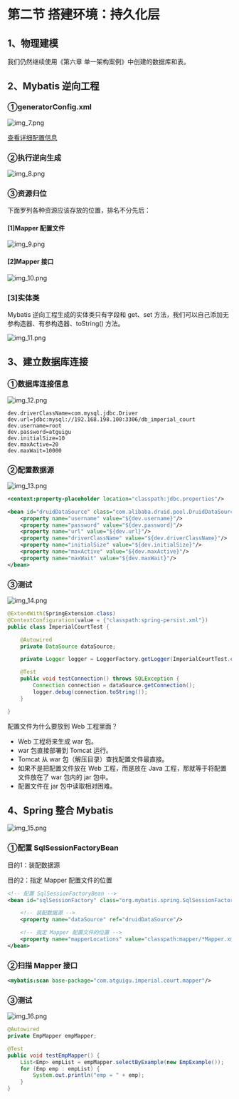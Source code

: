 # 第二节 搭建环境：持久化层

## 1、物理建模

我们仍然继续使用《第六章 单一架构案例》中创建的数据库和表。

## 2、Mybatis 逆向工程

### ①generatorConfig.xml

![img_7.png](img_7.png)

[查看详细配置信息](../../../pro06-demo-ssm/demo-module06-generate/src/main/resources/generatorConfig.xml)

### ②执行逆向生成

![img_8.png](img_8.png)

### ③资源归位

下面罗列各种资源应该存放的位置，排名不分先后：

#### [1]Mapper 配置文件

![img_9.png](img_9.png)

#### [2]Mapper 接口

![img_10.png](img_10.png)

### [3]实体类

Mybatis 逆向工程生成的实体类只有字段和 get、set 方法，我们可以自己添加无参构造器、有参构造器、toString() 方法。

![img_11.png](img_11.png)

## 3、建立数据库连接

### ①数据库连接信息

![img_12.png](img_12.png)

```properties
dev.driverClassName=com.mysql.jdbc.Driver
dev.url=jdbc:mysql://192.168.198.100:3306/db_imperial_court
dev.username=root
dev.password=atguigu
dev.initialSize=10
dev.maxActive=20
dev.maxWait=10000
```

### ②配置数据源

![img_13.png](img_13.png)

```xml
<context:property-placeholder location="classpath:jdbc.properties"/>

<bean id="druidDataSource" class="com.alibaba.druid.pool.DruidDataSource">
    <property name="username" value="${dev.username}"/>
    <property name="password" value="${dev.password}"/>
    <property name="url" value="${dev.url}"/>
    <property name="driverClassName" value="${dev.driverClassName}"/>
    <property name="initialSize" value="${dev.initialSize}"/>
    <property name="maxActive" value="${dev.maxActive}"/>
    <property name="maxWait" value="${dev.maxWait}"/>
</bean>
```

### ③测试

![img_14.png](img_14.png)

```java
@ExtendWith(SpringExtension.class)
@ContextConfiguration(value = {"classpath:spring-persist.xml"})
public class ImperialCourtTest {

    @Autowired
    private DataSource dataSource;

    private Logger logger = LoggerFactory.getLogger(ImperialCourtTest.class);

    @Test
    public void testConnection() throws SQLException {
        Connection connection = dataSource.getConnection();
        logger.debug(connection.toString());
    }

}
```

配置文件为什么要放到 Web 工程里面？

* Web 工程将来生成 war 包。
* war 包直接部署到 Tomcat 运行。
* Tomcat 从 war 包（解压目录）查找配置文件最直接。
* 如果不是把配置文件放在 Web 工程，而是放在 Java 工程，那就等于将配置文件放在了 war 包内的 jar 包中。
* 配置文件在 jar 包中读取相对困难。

## 4、Spring 整合 Mybatis

![img_15.png](img_15.png)

### ①配置 SqlSessionFactoryBean

目的1：装配数据源

目的2：指定 Mapper 配置文件的位置

```xml
<!-- 配置 SqlSessionFactoryBean -->
<bean id="sqlSessionFactory" class="org.mybatis.spring.SqlSessionFactoryBean">

    <!-- 装配数据源 -->
    <property name="dataSource" ref="druidDataSource"/>

    <!-- 指定 Mapper 配置文件的位置 -->
    <property name="mapperLocations" value="classpath:mapper/*Mapper.xml"/>
</bean>
```

### ②扫描 Mapper 接口

```xml
<mybatis:scan base-package="com.atguigu.imperial.court.mapper"/>
```

### ③测试

![img_16.png](img_16.png)

```java
@Autowired
private EmpMapper empMapper;

@Test
public void testEmpMapper() {
    List<Emp> empList = empMapper.selectByExample(new EmpExample());
    for (Emp emp : empList) {
        System.out.println("emp = " + emp);
    }
}
```